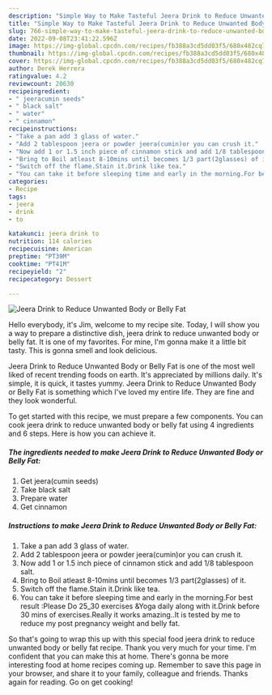 ```yaml
---
description: "Simple Way to Make Tasteful Jeera Drink to Reduce Unwanted Body or Belly Fat"
title: "Simple Way to Make Tasteful Jeera Drink to Reduce Unwanted Body or Belly Fat"
slug: 766-simple-way-to-make-tasteful-jeera-drink-to-reduce-unwanted-body-or-belly-fat
date: 2022-09-08T23:41:22.596Z
image: https://img-global.cpcdn.com/recipes/fb388a3cd5dd03f5/680x482cq70/jeera-drink-to-reduce-unwanted-body-or-belly-fat-recipe-main-photo.jpg
thumbnail: https://img-global.cpcdn.com/recipes/fb388a3cd5dd03f5/680x482cq70/jeera-drink-to-reduce-unwanted-body-or-belly-fat-recipe-main-photo.jpg
cover: https://img-global.cpcdn.com/recipes/fb388a3cd5dd03f5/680x482cq70/jeera-drink-to-reduce-unwanted-body-or-belly-fat-recipe-main-photo.jpg
author: Derek Herrera
ratingvalue: 4.2
reviewcount: 20630
recipeingredient:
- " jeeracumin seeds"
- " black salt"
- " water"
- " cinnamon"
recipeinstructions:
- "Take a pan add 3 glass of water."
- "Add 2 tablespoon jeera or powder jeera(cumin)or you can crush it."
- "Now add 1 or 1.5 inch piece of cinnamon stick and add 1/8 tablespoon salt."
- "Bring to Boil atleast 8-10mins until becomes 1/3 part(2glasses) of it."
- "Switch off the flame.Stain it.Drink like tea."
- "You can take it before sleeping time and early in the morning.For best result :Please Do 25_30 exercises &amp;Yoga daily along with it.Drink before 30 mins of exercises.Really it works amazing..It is tested by me to reduce my post pregnancy weight and belly fat."
categories:
- Recipe
tags:
- jeera
- drink
- to

katakunci: jeera drink to 
nutrition: 114 calories
recipecuisine: American
preptime: "PT39M"
cooktime: "PT41M"
recipeyield: "2"
recipecategory: Dessert

---
```



![Jeera Drink to Reduce Unwanted Body or Belly Fat](https://img-global.cpcdn.com/recipes/fb388a3cd5dd03f5/680x482cq70/jeera-drink-to-reduce-unwanted-body-or-belly-fat-recipe-main-photo.jpg)

Hello everybody, it's Jim, welcome to my recipe site. Today, I will show you a way to prepare a distinctive dish, jeera drink to reduce unwanted body or belly fat. It is one of my favorites. For mine, I'm gonna make it a little bit tasty. This is gonna smell and look delicious.



Jeera Drink to Reduce Unwanted Body or Belly Fat is one of the most well liked of recent trending foods on earth. It's appreciated by millions daily. It's simple, it is quick, it tastes yummy. Jeera Drink to Reduce Unwanted Body or Belly Fat is something which I've loved my entire life. They are fine and they look wonderful.


To get started with this recipe, we must prepare a few components. You can cook jeera drink to reduce unwanted body or belly fat using 4 ingredients and 6 steps. Here is how you can achieve it.

<!--inarticleads1-->

##### The ingredients needed to make Jeera Drink to Reduce Unwanted Body or Belly Fat:

1. Get  jeera(cumin seeds)
1. Take  black salt
1. Prepare  water
1. Get  cinnamon




<!--inarticleads2-->

##### Instructions to make Jeera Drink to Reduce Unwanted Body or Belly Fat:

1. Take a pan add 3 glass of water.
1. Add 2 tablespoon jeera or powder jeera(cumin)or you can crush it.
1. Now add 1 or 1.5 inch piece of cinnamon stick and add 1/8 tablespoon salt.
1. Bring to Boil atleast 8-10mins until becomes 1/3 part(2glasses) of it.
1. Switch off the flame.Stain it.Drink like tea.
1. You can take it before sleeping time and early in the morning.For best result :Please Do 25_30 exercises &amp;Yoga daily along with it.Drink before 30 mins of exercises.Really it works amazing..It is tested by me to reduce my post pregnancy weight and belly fat.




So that's going to wrap this up with this special food jeera drink to reduce unwanted body or belly fat recipe. Thank you very much for your time. I'm confident that you can make this at home. There's gonna be more interesting food at home recipes coming up. Remember to save this page in your browser, and share it to your family, colleague and friends. Thanks again for reading. Go on get cooking!
